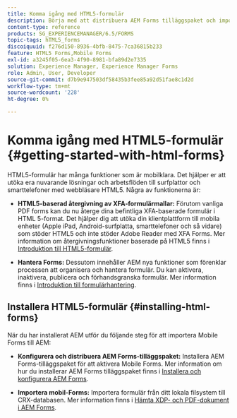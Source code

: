 ```yaml
---
title: Komma igång med HTML5-formulär
description: Börja med att distribuera AEM Forms tilläggspaket och importera befintliga HTML 5-formulär till AEM.
content-type: reference
products: SG_EXPERIENCEMANAGER/6.5/FORMS
topic-tags: hTML5_forms
discoiquuid: f276d150-8936-4bfb-8475-7ca36815b233
feature: HTML5 Forms,Mobile Forms
exl-id: a3245f05-6ea3-4f90-8981-bfa89d2e7335
solution: Experience Manager, Experience Manager Forms
role: Admin, User, Developer
source-git-commit: d7b9e947503df58435b3fee85a92d51fae8c1d2d
workflow-type: tm+mt
source-wordcount: '228'
ht-degree: 0%

---
```


# Komma igång med HTML5-formulär {#getting-started-with-html-forms}

HTML5-formulär har många funktioner som är mobilklara. Det hjälper er att utöka era nuvarande lösningar och arbetsflöden till surfplattor och smarttelefoner med webbläsare HTML5. Några av funktionerna är:

* **HTML5-baserad återgivning av XFA-formulärmallar:** Förutom vanliga PDF forms kan du nu återge dina befintliga XFA-baserade formulär i HTML 5-format. Det hjälper dig att utöka din klientplattform till mobila enheter (Apple iPad, Android-surfplatta, smarttelefoner och så vidare) som stöder HTML5 och inte stöder Adobe Reader med XFA Forms. Mer information om återgivningsfunktioner baserade på HTML5 finns i [Introduktion till HTML5-formulär](/help/forms/using/introduction.md).

* **Hantera Forms:** Dessutom innehåller AEM nya funktioner som förenklar processen att organisera och hantera formulär. Du kan aktivera, inaktivera, publicera och förhandsgranska formulär. Mer information finns i [Introduktion till formulärhantering](/help/forms/using/introduction-managing-forms.md).

## Installera HTML5-formulär {#installing-html-forms}

När du har installerat AEM utför du följande steg för att importera Mobile Forms till AEM:

* **Konfigurera och distribuera AEM Forms-tilläggspaket:** Installera AEM Forms-tilläggspaket för att aktivera Mobile Forms. Mer information om hur du installerar AEM Forms tilläggspaket finns i [Installera och konfigurera AEM Forms](/help/forms/using/installing-configuring-aem-forms-osgi.md).

* **Importera mobil-Forms:** Importera formulär från ditt lokala filsystem till CRX-databasen. Mer information finns i [Hämta XDP- och PDF-dokument i AEM Forms](/help/forms/using/get-xdp-pdf-documents-aem.md).
